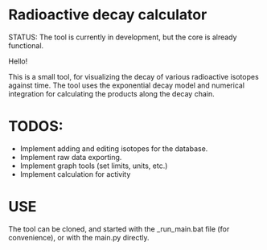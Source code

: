# Radioactive decay calculator

STATUS: The tool is currently in development, but the core is already functional.

Hello!

This is a small tool, for visualizing the decay of various radioactive isotopes against time.
The tool uses the exponential decay model and numerical integration for calculating the products
along the decay chain.

# TODOS:
* Implement adding and editing isotopes for the database.
* Implement raw data exporting.
* Implement graph tools (set limits, units, etc.)
* Implement calculation for activity

# USE
The tool can be cloned, and started with the _run_main.bat file (for convenience), or with the main.py directly.
